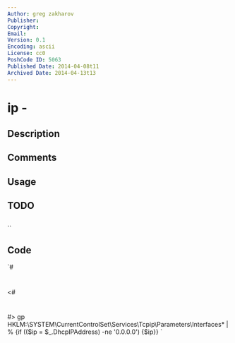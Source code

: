 ```yaml
---
Author: greg zakharov
Publisher: 
Copyright: 
Email: 
Version: 0.1
Encoding: ascii
License: cc0
PoshCode ID: 5063
Published Date: 2014-04-08t11
Archived Date: 2014-04-13t13
---
```


# ip - 

## Description



## Comments



## Usage



## TODO



## 

``

## Code

`#
 #
 <#
 #
 #
 #>
 gp HKLM:\SYSTEM\CurrentControlSet\Services\Tcpip\Parameters\Interfaces\* | % {if (($ip = $_.DhcpIPAddress) -ne '0.0.0.0') {$ip}}
`

